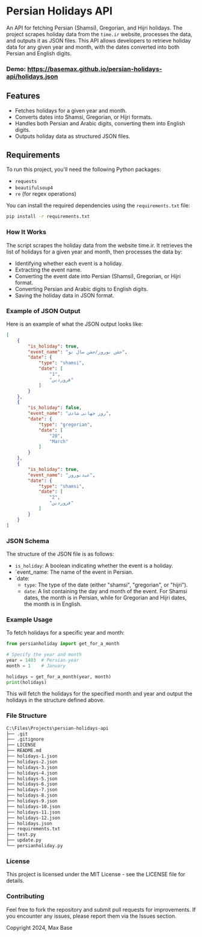 # Persian Holidays API

An API for fetching Persian (Shamsi), Gregorian, and Hijri holidays. The project scrapes holiday data from the `time.ir` website, processes the data, and outputs it as JSON files. This API allows developers to retrieve holiday data for any given year and month, with the dates converted into both Persian and English digits.

### Demo: https://basemax.github.io/persian-holidays-api/holidays.json

## Features

- Fetches holidays for a given year and month.
- Converts dates into Shamsi, Gregorian, or Hijri formats.
- Handles both Persian and Arabic digits, converting them into English digits.
- Outputs holiday data as structured JSON files.

## Requirements

To run this project, you'll need the following Python packages:

- `requests`
- `beautifulsoup4`
- `re` (for regex operations)

You can install the required dependencies using the `requirements.txt` file:

```bash
pip install -r requirements.txt
```

### How It Works

The script scrapes the holiday data from the website time.ir. It retrieves the list of holidays for a given year and month, then processes the data by:

- Identifying whether each event is a holiday.
- Extracting the event name.
- Converting the event date into Persian (Shamsi), Gregorian, or Hijri format.
- Converting Persian and Arabic digits to English digits.
- Saving the holiday data in JSON format.

### Example of JSON Output

Here is an example of what the JSON output looks like:

```json
[
    {
        "is_holiday": true,
        "event_name": "جشن نوروز/جشن سال نو",
        "date": {
            "type": "shamsi",
            "date": [
                "1",
                "فروردین"
            ]
        }
    },
    {
        "is_holiday": false,
        "event_name": "روز جهانی شادی",
        "date": {
            "type": "gregorian",
            "date": [
                "20",
                "March"
            ]
        }
    },
    {
        "is_holiday": true,
        "event_name": "عیدنوروز",
        "date": {
            "type": "shamsi",
            "date": [
                "2",
                "فروردین"
            ]
        }
    }
]
```

### JSON Schema

The structure of the JSON file is as follows:

- `is_holiday`: A boolean indicating whether the event is a holiday.
- `event_name: The name of the event in Persian.
- `date:
  - `type`: The type of the date (either "shamsi", "gregorian", or "hijri").
  - `date`: A list containing the day and month of the event. For Shamsi dates, the month is in Persian, while for Gregorian and Hijri dates, the month is in English.

### Example Usage

To fetch holidays for a specific year and month:

```python
from persianholiday import get_for_a_month

# Specify the year and month
year = 1403  # Persian year
month = 1    # January

holidays = get_for_a_month(year, month)
print(holidays)
```

This will fetch the holidays for the specified month and year and output the holidays in the structure defined above.

### File Structure

```bash
C:\Files\Projects\persian-holidays-api
├── .git
├── .gitignore
├── LICENSE
├── README.md
├── holidays-1.json
├── holidays-2.json
├── holidays-3.json
├── holidays-4.json
├── holidays-5.json
├── holidays-6.json
├── holidays-7.json
├── holidays-8.json
├── holidays-9.json
├── holidays-10.json
├── holidays-11.json
├── holidays-12.json
├── holidays.json
├── requirements.txt
├── test.py
├── update.py
└── persianholiday.py
```

### License

This project is licensed under the MIT License - see the LICENSE file for details.

### Contributing

Feel free to fork the repository and submit pull requests for improvements. If you encounter any issues, please report them via the Issues section.

Copyright 2024, Max Base
